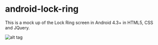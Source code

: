 # android-lock-ring
This is a mock up of the Lock Ring screen in Android 4.3+ in HTML5, CSS and JQuery.

![alt tag](https://raw.github.com/abist/android-lock-ring/android-lock-ring/example.png)
